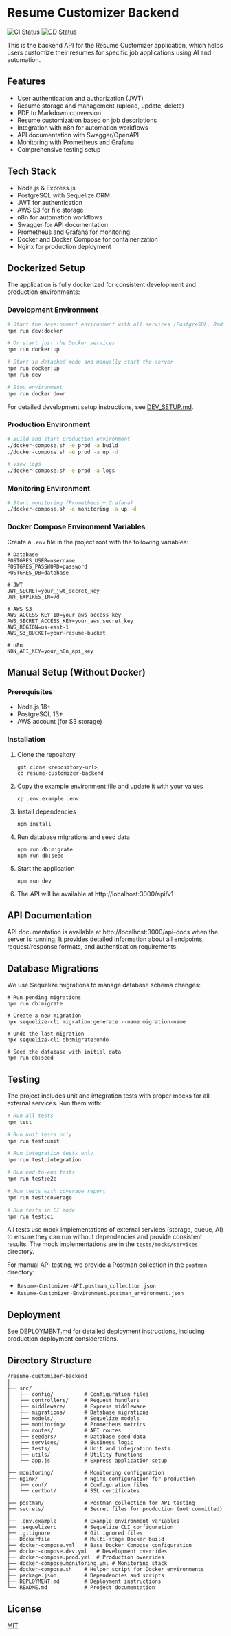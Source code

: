 # Resume Customizer Backend

[![CI Status](https://github.com/ghodeaniket/Resume-Customizer-/actions/workflows/ci.yml/badge.svg)](https://github.com/ghodeaniket/Resume-Customizer-/actions/workflows/ci.yml)
[![CD Status](https://github.com/ghodeaniket/Resume-Customizer-/actions/workflows/cd.yml/badge.svg)](https://github.com/ghodeaniket/Resume-Customizer-/actions/workflows/cd.yml)

This is the backend API for the Resume Customizer application, which helps users customize their resumes for specific job applications using AI and automation.

## Features

- User authentication and authorization (JWT)
- Resume storage and management (upload, update, delete)
- PDF to Markdown conversion
- Resume customization based on job descriptions
- Integration with n8n for automation workflows
- API documentation with Swagger/OpenAPI
- Monitoring with Prometheus and Grafana
- Comprehensive testing setup

## Tech Stack

- Node.js & Express.js
- PostgreSQL with Sequelize ORM
- JWT for authentication
- AWS S3 for file storage
- n8n for automation workflows
- Swagger for API documentation
- Prometheus and Grafana for monitoring
- Docker and Docker Compose for containerization
- Nginx for production deployment

## Dockerized Setup

The application is fully dockerized for consistent development and production environments:

### Development Environment

```bash
# Start the development environment with all services (PostgreSQL, Redis, MinIO, Mock N8N)
npm run dev:docker

# Or start just the Docker services
npm run docker:up

# Start in detached mode and manually start the server
npm run docker:up
npm run dev

# Stop environment
npm run docker:down
```

For detailed development setup instructions, see [DEV_SETUP.md](DEV_SETUP.md).

### Production Environment

```bash
# Build and start production environment
./docker-compose.sh -e prod -a build
./docker-compose.sh -e prod -a up -d

# View logs
./docker-compose.sh -e prod -a logs
```

### Monitoring Environment

```bash
# Start monitoring (Prometheus + Grafana)
./docker-compose.sh -e monitoring -a up -d
```

### Docker Compose Environment Variables

Create a `.env` file in the project root with the following variables:

```
# Database
POSTGRES_USER=username
POSTGRES_PASSWORD=password
POSTGRES_DB=database

# JWT
JWT_SECRET=your_jwt_secret_key
JWT_EXPIRES_IN=7d

# AWS S3
AWS_ACCESS_KEY_ID=your_aws_access_key
AWS_SECRET_ACCESS_KEY=your_aws_secret_key
AWS_REGION=us-east-1
AWS_S3_BUCKET=your-resume-bucket

# n8n
N8N_API_KEY=your_n8n_api_key
```

## Manual Setup (Without Docker)

### Prerequisites

- Node.js 18+
- PostgreSQL 13+
- AWS account (for S3 storage)

### Installation

1. Clone the repository
   ```
   git clone <repository-url>
   cd resume-customizer-backend
   ```

2. Copy the example environment file and update it with your values
   ```
   cp .env.example .env
   ```

3. Install dependencies
   ```
   npm install
   ```

4. Run database migrations and seed data
   ```
   npm run db:migrate
   npm run db:seed
   ```

5. Start the application
   ```
   npm run dev
   ```

6. The API will be available at http://localhost:3000/api/v1

## API Documentation

API documentation is available at http://localhost:3000/api-docs when the server is running. It provides detailed information about all endpoints, request/response formats, and authentication requirements.

## Database Migrations

We use Sequelize migrations to manage database schema changes:

```
# Run pending migrations
npm run db:migrate

# Create a new migration
npx sequelize-cli migration:generate --name migration-name

# Undo the last migration
npx sequelize-cli db:migrate:undo

# Seed the database with initial data
npm run db:seed
```

## Testing

The project includes unit and integration tests with proper mocks for all external services. Run them with:

```bash
# Run all tests
npm test

# Run unit tests only
npm run test:unit

# Run integration tests only
npm run test:integration

# Run end-to-end tests
npm run test:e2e

# Run tests with coverage report
npm run test:coverage

# Run tests in CI mode
npm run test:ci
```

All tests use mock implementations of external services (storage, queue, AI) to ensure they can run without dependencies and provide consistent results. The mock implementations are in the `tests/mocks/services` directory.

For manual API testing, we provide a Postman collection in the `postman` directory:
- `Resume-Customizer-API.postman_collection.json`
- `Resume-Customizer-Environment.postman_environment.json`

## Deployment

See [DEPLOYMENT.md](DEPLOYMENT.md) for detailed deployment instructions, including production deployment considerations.

## Directory Structure

```
/resume-customizer-backend
│
├── src/
│   ├── config/          # Configuration files
│   ├── controllers/     # Request handlers
│   ├── middleware/      # Express middleware
│   ├── migrations/      # Database migrations
│   ├── models/          # Sequelize models
│   ├── monitoring/      # Prometheus metrics
│   ├── routes/          # API routes
│   ├── seeders/         # Database seed data
│   ├── services/        # Business logic
│   ├── tests/           # Unit and integration tests
│   ├── utils/           # Utility functions
│   └── app.js           # Express application setup
│
├── monitoring/          # Monitoring configuration
├── nginx/               # Nginx configuration for production
│   ├── conf/            # Configuration files
│   └── certbot/         # SSL certificates
│
├── postman/             # Postman collection for API testing
├── secrets/             # Secret files for production (not committed)
│
├── .env.example         # Example environment variables
├── .sequelizerc         # Sequelize CLI configuration
├── .gitignore           # Git ignored files
├── Dockerfile           # Multi-stage Docker build
├── docker-compose.yml   # Base Docker Compose configuration
├── docker-compose.dev.yml   # Development overrides
├── docker-compose.prod.yml  # Production overrides
├── docker-compose.monitoring.yml # Monitoring stack
├── docker-compose.sh    # Helper script for Docker environments
├── package.json         # Dependencies and scripts
├── DEPLOYMENT.md        # Deployment instructions
└── README.md            # Project documentation
```

## License

[MIT](LICENSE)
